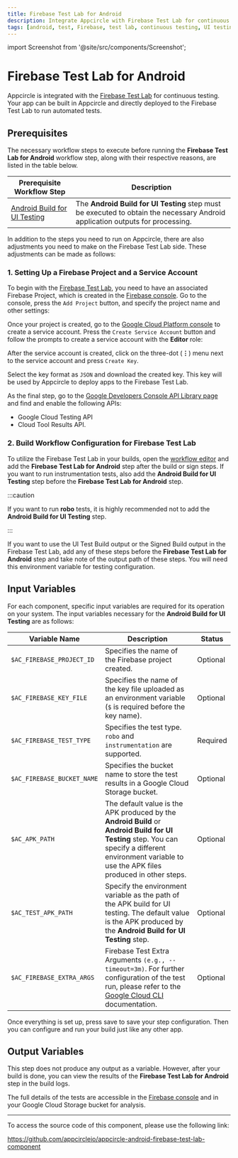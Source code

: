 ```yaml
---
title: Firebase Test Lab for Android
description: Integrate Appcircle with Firebase Test Lab for continuous Android app testing. Prerequisites include Android Build for UI Testing.
tags: [android, test, Firebase, test lab, continuous testing, UI testing, robo testing, instrumentation testing]
---
```


import Screenshot from '@site/src/components/Screenshot';

# Firebase Test Lab for Android

Appcircle is integrated with the [Firebase Test Lab](https://firebase.google.com/products/test-lab) for continuous testing. Your app can be built in Appcircle and directly deployed to the Firebase Test Lab to run automated tests.

## Prerequisites

The necessary workflow steps to execute before running the **Firebase Test Lab for Android** workflow step, along with their respective reasons, are listed in the table below.

| Prerequisite Workflow Step                                                            | Description                                                                                                                                                                                                                                                                                              |
| ------------------------------------------------------------------------------------- | -------------------------------------------------------------------------------------------------------------------------------------------------------------------------------------------------------------------------------------------------------------------------------------------------------- |
| [Android Build for UI Testing](./android-build-for-ui-testing) | The **Android Build for UI Testing** step must be executed to obtain the necessary Android application outputs for processing. |

In addition to the steps you need to run on Appcircle, there are also adjustments you need to make on the Firebase Test Lab side. These adjustments can be made as follows:

### 1. Setting Up a Firebase Project and a Service Account

To begin with the [Firebase Test Lab](https://firebase.google.com/products/test-lab), you need to have an associated Firebase Project, which is created in the [Firebase console](https://console.firebase.google.com). Go to the console, press the `Add Project` button, and specify the project name and other settings:

<Screenshot url='https://cdn.appcircle.io/docs/assets/image (45).png' />

Once your project is created, go to the [Google Cloud Platform console](https://console.cloud.google.com/iam-admin/serviceaccounts/) to create a service account. Press the `Create Service Account` button and follow the prompts to create a service account with the **Editor** role:

<Screenshot url='https://cdn.appcircle.io/docs/assets/image (49).png' />

After the service account is created, click on the three-dot (**⋮**) menu next to the service account and press `Create Key`.

<Screenshot url='https://cdn.appcircle.io/docs/assets/image (50).png' />

Select the key format as `JSON` and download the created key. This key will be used by Appcircle to deploy apps to the Firebase Test Lab.

<Screenshot url='https://cdn.appcircle.io/docs/assets/image (51).png' />

As the final step, go to the [Google Developers Console API Library page](https://console.developers.google.com/apis/library) and find and enable the following APIs:

- Google Cloud Testing API
- Cloud Tool Results API.

<Screenshot url='https://cdn.appcircle.io/docs/assets/image (61).png' />

### 2. Build Workflow Configuration for Firebase Test Lab

To utilize the Firebase Test Lab in your builds, open the [workflow editor](/workflows) and add the **Firebase Test Lab for Android** step after the build or sign steps. If you want to run instrumentation tests, also add the **Android Build for UI Testing** step before the **Firebase Test Lab for Android** step.

:::caution

If you want to run **robo** tests, it is highly recommended not to add the **Android Build for UI Testing** step.

:::

<Screenshot url='https://cdn.appcircle.io/docs/assets/firebasetestlab-workflow-select.png' />

If you want to use the UI Test Build output or the Signed Build output in the Firebase Test Lab, add any of these steps before the **Firebase Test Lab for Android** step and take note of the output path of these steps. You will need this environment variable for testing configuration.

## Input Variables

For each component, specific input variables are required for its operation on your system. The input variables necessary for the **Android Build for UI Testing** are as follows:

<Screenshot url='https://cdn.appcircle.io/docs/assets/firebasetestlab-android-firebase-workflow.png' />

| Variable Name             | Description                                        | Status   |
|---------------------------|----------------------------------------------------|----------|
| `$AC_FIREBASE_PROJECT_ID` | Specifies the name of the Firebase project created. | Optional |
| `$AC_FIREBASE_KEY_FILE`   | Specifies the name of the key file uploaded as an environment variable (`$` is required before the key name). | Optional |
| `$AC_FIREBASE_TEST_TYPE`  | Specifies the test type. `robo` and `instrumentation` are supported. | Required |
| `$AC_FIREBASE_BUCKET_NAME`| Specifies the bucket name to store the test results in a Google Cloud Storage bucket. | Optional |
| `$AC_APK_PATH`            | The default value is the APK produced by the **Android Build** or **Android Build for UI Testing** step. You can specify a different environment variable to use the APK files produced in other steps. | Optional |
| `$AC_TEST_APK_PATH`       | Specify the environment variable as the path of the APK build for UI testing. The default value is the APK produced by the **Android Build for UI Testing** step. | Optional |
| `$AC_FIREBASE_EXTRA_ARGS` | Firebase Test Extra Arguments `(e.g., --timeout=3m)`. For further configuration of the test run, please refer to the [Google Cloud CLI](https://cloud.google.com/sdk/gcloud/reference/firebase/test/android/run) documentation. | Optional |

Once everything is set up, press save to save your step configuration. Then you can configure and run your build just like any other app.

## Output Variables

This step does not produce any output as a variable. However, after your build is done, you can view the results of the **Firebase Test Lab for Android** step in the build logs.

<Screenshot url='https://cdn.appcircle.io/docs/assets/firebasetestlab-android-test-result.png' />

The full details of the tests are accessible in the [Firebase console](https://console.firebase.google.com) and in your Google Cloud Storage bucket for analysis.

<Screenshot url='https://cdn.appcircle.io/docs/assets/image (63).png' />

---

To access the source code of this component, please use the following link:

https://github.com/appcircleio/appcircle-android-firebase-test-lab-component